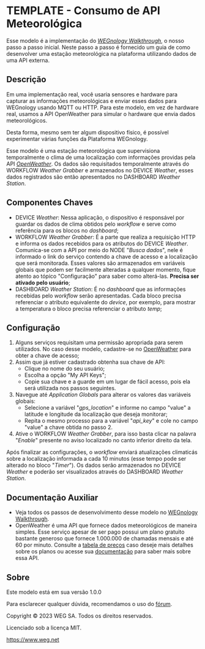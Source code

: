 # TEMPLATE - Consumo de API Meteorológica

Esse modelo é a implementação do [*WEGnology Walkthrough*](https://docs.app.wnology.io/getting-started/walkthrough/#wegnology-walkthrough), o nosso passo a passo inicial.
Neste passo a passo é fornecido um guia de como desenvolver uma estação meteorológica na plataforma utilizando dados de uma API externa.


## Descrição 

Em uma implementação real, você usaria sensores e hardware para capturar as informações meteorológicas e enviar esses dados para WEGnology usando MQTT ou HTTP. Para este modelo, em vez de hardware real, usamos a API OpenWeather para simular o hardware que envia dados meteorológicos.

Desta forma, mesmo sem ter algum dispositivo físico, é possível experimentar várias funções da Plataforma WEGnology.

Esse modelo é uma estação meteorológica que supervisiona temporalmente o clima de uma localização com informações providas pela API [*OpenWeather*](https://openweathermap.org/). 
Os dados são requisitados temporalmente através do WORKFLOW *Weather Grabber* e armazenados no DEVICE *Weather*, esses dados registrados são então apresentados no DASHBOARD *Weather Station*. 

## Componentes Chaves 

* DEVICE *Weather*: 
Nessa aplicação, o dispositivo é responsável por guardar os dados de clima obtidos pelo *workflow* e serve como referência para os blocos no *dashboard*; 
* WORKFLOW *Weather Grabber*: 
É a parte que realiza a requisição HTTP e informa os dados recebidos para os atributos do DEVICE *Weather*.
Comunica-se com a API por meio do NODE "*Busca dados*", nele é informado o link do serviço contendo a chave de acesso e a localização que será monitorada.
Esses valores são armazenados em variáveis globais que podem ser facilmente alteradas a qualquer momento, fique atento ao tópico "Configuração" para saber como alterá-las. **Precisa ser ativado pelo usuário**;
* DASHBOARD *Weather Station*: É no *dashboard* que as informações recebidas pelo *workflow* serão apresentadas. Cada bloco precisa referenciar o atributo equivalente do *device*, por exemplo, para mostrar a temperatura
o bloco precisa referenciar o atributo *temp*;
 
## Configuração

1. Alguns serviços requisitam uma permissão apropriada para serem utilizados. No caso desse modelo, cadastre-se no [OpenWeather](https://home.openweathermap.org/users/sign_up) 
para obter a chave de acesso;
2. Assim que já estiver cadastrado obtenha sua chave de API:
    - Clique no nome do seu usuário;
    - Escolha a opção "My API Keys";
    - Copie sua chave e a guarde em um lugar de fácil acesso, pois ela será utilizada nos passos seguintes.
3. Navegue até *Application Globals* para alterar os valores das variáveis globais:
    - Selecione a variável "*gps_location*" e informe no campo "value" a latitude e longitude da localização que deseja monitorar;
    - Repita o mesmo processo para a variável "*api_key*" e cole no campo "value" a chave obtida no passo 2. 
4. Ative o WORKFLOW *Weather Grabber*, 
para isso basta clicar na palavra "*Enable*" presente no aviso localizado no canto inferior direito da tela.

Após finalizar as configurações, o *workflow* enviará atualizações climaticás sobre a localização informada a cada 10 minutos (esse tempo pode ser alterado no bloco "*Timer*"). Os dados
serão armazenados no DEVICE *Weather* e poderão ser visualizados através do DASHBOARD *Weather Station*. 

## Documentação Auxiliar 

* Veja todos os passos de desenvolvimento desse modelo no [WEGnology Walkthrough](https://docs.app.wnology.io/getting-started/walkthrough/#wegnology-walkthrough).
* OpenWeather é uma API que fornece dados meteorológicos de maneira simples. Esse serviço apesar de ser pago possui um plano gratuito bastante generoso que fornece 1.000.000
de chamadas mensais e até 60 por minuto. Consulte a [tabela de preços](https://openweathermap.org/price) caso deseje mais detalhes sobre os planos
ou acesse sua [documentação](https://openweathermap.org/current) para saber mais sobre essa API.

## Sobre 

Este modelo está em sua versão 1.0.0

Para esclarecer qualquer dúvida, recomendamos o uso do [fórum](https://forums.app.wnology.io/).

Copyright © 2023 WEG SA. Todos os direitos reservados.

Licenciado sob a licença MIT.

https://www.weg.net